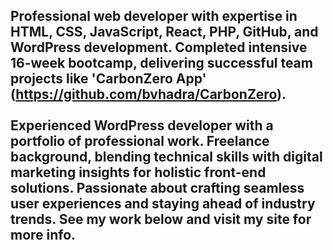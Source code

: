 ### <h2>Professional web developer with expertise in HTML, CSS, JavaScript, React, PHP, GitHub, and WordPress development. Completed intensive 16-week bootcamp, delivering successful team projects like 'CarbonZero App' (https://github.com/bvhadra/CarbonZero).<br><br>Experienced WordPress developer with a portfolio of professional work. Freelance background, blending technical skills with digital marketing insights for holistic front-end solutions. Passionate about crafting seamless user experiences and staying ahead of industry trends. See my work below and visit my site for more info.</h2>
  
<!--
**bvhadra/bvhadra** is a ✨ _special_ ✨ repository because its `README.md` (this file) appears on your GitHub profile.

Here are some ideas to get you started:

- 🔭 I’m currently working on ...
- 🌱 I’m currently learning ...
- 👯 I’m looking to collaborate on ...
- 🤔 I’m looking for help with ...
- 💬 Ask me about ...
- 📫 How to reach me: ...
- 😄 Pronouns: ...
- ⚡ Fun fact: ...
-->
